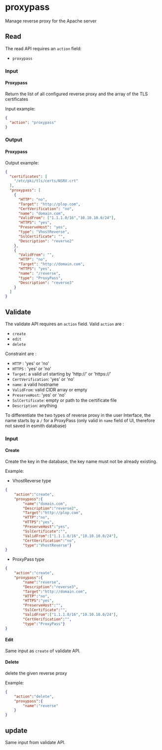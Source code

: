# proxypass

Manage reverse proxy for the Apache server

## Read

The read API requires an `action` field:

- `proxypass`

### Input 

#### Proxypass

Return the list of all configured reverse proxy and the array of the TLS certificates

Input example:
```json
{
  "action": "proxypass"
}
```

### Output

#### Proxypass

Output example:
```json
{
  "certificates": [
    "/etc/pki/tls/certs/NSRV.crt"
  ],
  "proxypass": [
    {
      "HTTP": "no",
      "Target": "http://plop.com",
      "CertVerification": "no",
      "name": "domain.com",
      "ValidFrom": ["1.1.1.0/16","10.10.10.0/24"],
      "HTTPS": "yes",
      "PreserveHost": "yes",
      "type": "VhostReverse",
      "SslCertificate": "",
      "Description": "reverse2"
    },
    {
      "ValidFrom": "",
      "HTTP": "no",
      "Target": "http://domain.com",
      "HTTPS": "yes",
      "name": "/reverse",
      "type": "ProxyPass",
      "Description": "reverse3"
    }
  ]
}
```

## Validate

The validate API requires an `action` field. Valid `action` are :

- `create`
- `edit`
- `delete`

Constraint are :

- `HTTP` : 'yes' or 'no'
- `HTTPS` : 'yes' or 'no'
- `Target`: a valid url starting by 'http://' or 'https://'
- `CertVerification`: 'yes' or 'no'
- `name`: a valid hostname
- `ValidFrom`: valid CIDR array or empty
- `PreserveHost`: 'yes' or 'no'
- `SslCertificate`: empty or path to the certificate file
- `Description`: anything

To differentiate the two types of reverse proxy in the user Interface, the name starts by a `/` for a ProxyPass (only valid in `name` field of UI, therefore not saved in esmith database)


### Input

#### Create

Create the key in the database, the key name must not be already existing.

Example:

- VhostReverse type
```json
{
    "action":"create",
    "proxypass":{
        "name":"domain.com",
        "Description":"reverse2",
        "Target":"http://plop.com",
        "HTTP":"no",
        "HTTPS":"yes",
        "PreserveHost":"yes",
        "SslCertificate":"",
        "ValidFrom":["1.1.1.0/16","10.10.10.0/24"],
        "CertVerification":"no",
        "type":"VhostReverse"}
}
```

- ProxyPass type
```json
{
    "action":"create",
    "proxypass":{
        "name":"reverse",
        "Description":"reverse3",
        "Target":"http://domain.com",
        "HTTP":"no",
        "HTTPS":"yes",
        "PreserveHost":"",
        "SslCertificate":"",
        "ValidFrom":["1.1.1.0/16","10.10.10.0/24"],
        "CertVerification":"",
        "type":"ProxyPass"}
}
```
#### Edit

Same input as `create` of validate API.

#### Delete

delete the given reverse proxy

Example:
```json
{
    "action":"delete",
    "proxypass":{
        "name":"reverse"
    }
}
```

## update

Same input from validate API.
